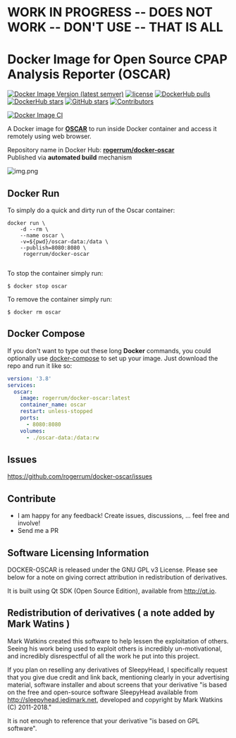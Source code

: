 # WORK IN PROGRESS -- DOES NOT WORK -- DON'T USE -- THAT IS ALL

# Docker Image for Open Source CPAP Analysis Reporter (OSCAR)

[![Docker Image Version (latest semver)](https://img.shields.io/docker/v/rogerrum/docker-oscar)](https://hub.docker.com/r/rogerrum/docker-oscar/tags)
[![license](https://img.shields.io/github/license/rogerrum/docker-oscar)](https://github.com/rogerrum/docker-oscar/blob/main/LICENSE)
[![DockerHub pulls](https://img.shields.io/docker/pulls/rogerrum/docker-oscar.svg)](https://hub.docker.com/r/rogerrum/docker-oscar/)
[![DockerHub stars](https://img.shields.io/docker/stars/rogerrum/docker-oscar.svg)](https://hub.docker.com/r/rogerrum/docker-oscar/)
[![GitHub stars](https://img.shields.io/github/stars/rogerrum/docker-oscar.svg)](https://github.com/rogerrum/docker-oscar)
[![Contributors](https://img.shields.io/github/contributors/rogerrum/docker-oscar.svg)](https://github.com/rogerrum/docker-oscar/graphs/contributors)

[![Docker Image CI](https://github.com/desertblade/docker-oscar-pi/actions/workflows/docker-image.yml/badge.svg)](https://github.com/desertblade/docker-oscar-pi/actions/workflows/docker-image.yml)

A Docker image for **[OSCAR](https://www.sleepfiles.com/OSCAR/)** to run inside Docker container and access it remotely using web browser.

Repository name in Docker Hub: **[rogerrum/docker-oscar](https://hub.docker.com/r/rogerrum/docker-oscar/)**  
Published via **automated build** mechanism  

![img.png](https://raw.githubusercontent.com/rogerrum/docker-oscar/main/.github/demo-img.png)

## Docker Run
To simply do a quick and dirty run of the Oscar container:
```
docker run \
    -d --rm \
    --name oscar \
    -v=${pwd}/oscar-data:/data \
    --publish=8080:8080 \
     rogerrum/docker-oscar
  
```
To stop the container simply run:
```
$ docker stop oscar
```
To remove the container simply run:
```
$ docker rm oscar
```

## Docker Compose
If you don't want to type out these long **Docker** commands, you could
optionally use [docker-compose](https://docs.docker.com/compose/) to set up your
image. Just download the repo and run it like so:

```yaml
version: '3.8'
services:
  oscar:
    image: rogerrum/docker-oscar:latest
    container_name: oscar
    restart: unless-stopped
    ports:
      - 8080:8080
    volumes:
      - ./oscar-data:/data:rw
```

## Issues
https://github.com/rogerrum/docker-oscar/issues

## Contribute
* I am happy for any feedback! Create issues, discussions, ... feel free and involve!
* Send me a PR


Software Licensing Information
------------------------------
DOCKER-OSCAR is released under the GNU GPL v3 License. Please see below for a note on giving correct attribution
in redistribution of derivatives.

It is built using Qt SDK (Open Source Edition), available from http://qt.io.

Redistribution of derivatives ( a note added by Mark Watins )
-----------------------------
Mark Watkins created this software to help lessen the exploitation of others. Seeing his work being used to exploit others
is incredibly un-motivational, and incredibly disrespectful of all the work he put into this project.

If you plan on reselling any derivatives of SleepyHead, I specifically request that you give due credit and
link back, mentioning clearly in your advertising material, software installer and about screens that your
derivative "is based on the free and open-source software SleepyHead available from http://sleepyhead.jedimark.net,
developed and copyright by Mark Watkins (C) 2011-2018."

It is not enough to reference that your derivative "is based on GPL software".
